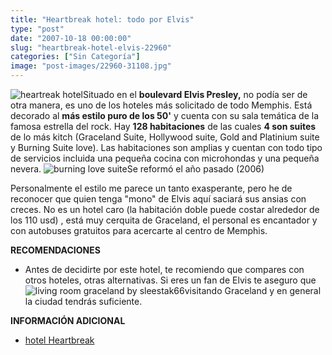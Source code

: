 ```yaml
---
title: "Heartbreak hotel: todo por Elvis"
type: "post"
date: "2007-10-18 00:00:00"
slug: "heartbreak-hotel-elvis-22960"
categories: ["Sin Categoría"]
image: "post-images/22960-31108.jpg"
---
```


![heartreak hotel](post-images/22960-31108.jpg "heartreak hotel")Situado en el **boulevard Elvis Presley,** no podía ser de otra manera, es uno de los hoteles más solicitado de todo Memphis. Está decorado al **más estilo puro de los 50'** y cuenta con su sala temática de la famosa estrella del rock. Hay **128 habitaciones** de las cuales **4 son suites** de lo más kitch (Graceland Suite, Hollywood suite, Gold and Platinium suite y Burning Suite love). Las habitaciones son amplias y cuentan con todo tipo de servicios incluida una pequeña cocina con microhondas y una pequeña nevera. ![burning love suite](post-images/22960-31112.jpg "burning love suite")Se reformó el año pasado (2006)

Personalmente el estilo me parece un tanto exasperante, pero he de reconocer que quien tenga "mono" de Elvis aquí saciará sus ansias con creces. No es un hotel caro (la habitación doble puede costar alrededor de los 110 usd) , está muy cerquita de Graceland, el personal es encantador y con autobuses gratuitos para acercarte al centro de Memphis.

**RECOMENDACIONES**

- Antes de decidirte por este hotel, te recomiendo que compares con otros hoteles, otras alternativas. Si eres un fan de Elvis te aseguro que ![living room graceland by sleestak66](post-images/22960-31113.jpg "living room graceland by sleestak66")visitando Graceland y en general la ciudad tendrás suficiente.

**INFORMACIÓN ADICIONAL**

- [hotel Heartbreak](http://www.elvis.com/epheartbreakhotel/)